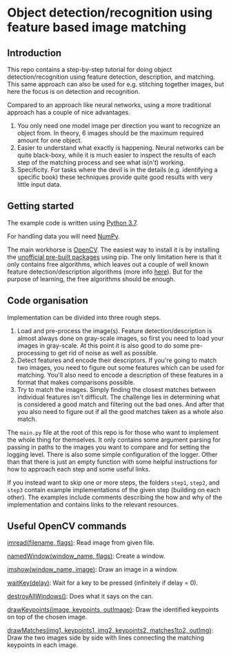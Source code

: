 # Object detection/recognition using feature based image matching

## Introduction

This repo contains a step-by-step tutorial for doing object detection/recognition using feature detection, description, and matching. This same approach can also be used for e.g. stitching together images, but here the focus is on detection and recognition.

Compared to an approach like neural networks, using a more traditional approach has a couple of nice advantages.

1. You only need one model image per direction you want to recognize an object from. In theory, 6 images should be the maximum required amount for one object.
2. Easier to understand what exactly is happening. Neural networks can be quite black-boxy, while it is much easier to inspect the results of each step of the matching process and see what is(n't) working.
3. Specificity. For tasks where the devil is in the details (e.g. identifying a specific book) these techniques provide quite good results with very little input data.

## Getting started

The example code is written using [Python 3.7](https://www.python.org/downloads/).

For handling data you will need [NumPy](https://pypi.org/project/numpy/).

The main workhorse is [OpenCV](https://opencv.org/). The easiest way to install it is by installing the [unofficial pre-built packages](https://pypi.org/project/opencv-python/) using pip. The only limitation here is that it only contains free algorithms, which leaves out a couple of well known feature detection/description algorithms (more info [here](https://github.com/skvark/opencv-python/issues/126)). But for the purpose of learning, the free algorithms should be enough.

## Code organisation

Implementation can be divided into three rough steps.

1. Load and pre-process the image(s). Feature detection/description is almost always done on gray-scale images, so first you need to load your images in gray-scale. At this point it is also good to do some pre-processing to get rid of noise as well as possible.
2. Detect features and encode their descriptors. If you're going to match two images, you need to figure out some features which can be used for matching. You'll also need to encode a description of these features in a format that makes comparisons possible.
3. Try to match the images. Simply finding the closest matches between individual features isn't difficult. The challenge lies in determining what is considered a good match and filtering out the bad ones. And after that you also need to figure out if all the good matches taken as a whole also match.

The `main.py` file at the root of this repo is for those who want to implement the whole thing for themselves. It only contains some argument parsing for passing in paths to the images you want to compare and for setting the logging level. There is also some simple configuration of the logger. Other than that there is just an empty function with some helpful instructions for how to approach each step and some useful links.

If you instead want to skip one or more steps, the folders `step1`, `step2`, and `step3` contain example implementations of the given step (building on each other). The examples include comments describing the how and why of the implementation and contains links to the relevant resources.

## Useful OpenCV commands

[imread(filename, flags)](https://docs.opencv.org/4.1.0/d4/da8/group__imgcodecs.html#ga288b8b3da0892bd651fce07b3bbd3a56): Read image from given file.

[namedWindow(window_name, flags)](https://docs.opencv.org/4.1.0/d7/dfc/group__highgui.html#ga5afdf8410934fd099df85c75b2e0888b): Create a window.

[imshow(window_name, image)](https://docs.opencv.org/4.1.0/df/d24/group__highgui__opengl.html#gaae7e90aa3415c68dba22a5ff2cefc25d): Draw an image in a window.

[waitKey(delay)](https://docs.opencv.org/4.1.0/d7/dfc/group__highgui.html#ga5628525ad33f52eab17feebcfba38bd7): Wait for a key to be pressed (infinitely if delay = 0).

[destroyAllWindows()](https://docs.opencv.org/4.1.0/d7/dfc/group__highgui.html#ga6b7fc1c1a8960438156912027b38f481): Does what it says on the can.

[drawKeypoints(image, keypoints, outImage)](https://docs.opencv.org/3.4/d4/d5d/group__features2d__draw.html#gab958f8900dd10f14316521c149a60433): Draw the identified keypoints on top of the chosen image.

[drawMatches(img1, keypoints1, img2, keypoints2, matches1to2, outImg)](https://docs.opencv.org/3.4/d4/d5d/group__features2d__draw.html#ga7421b3941617d7267e3f2311582f49e1): Draw the two images side by side with lines connecting the matching keypoints in each image.
